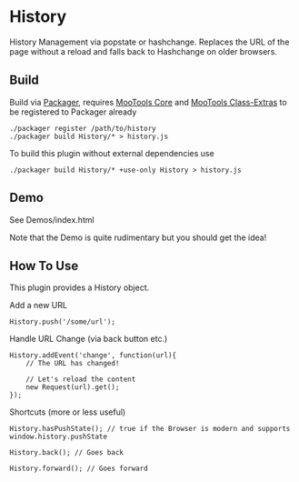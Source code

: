 History
=======

History Management via popstate or hashchange. Replaces the URL of the page without a reload and falls back to Hashchange on older
browsers.

Build
-----

Build via [Packager](http://github.com/kamicane/packager), requires [MooTools Core](http://github.com/mootools/mootools-core) and [MooTools Class-Extras](http://github.com/cpojer/mootools-class-extras) to be registered to Packager already

	./packager register /path/to/history
	./packager build History/* > history.js

To build this plugin without external dependencies use

	./packager build History/* +use-only History > history.js

Demo
----

See Demos/index.html

Note that the Demo is quite rudimentary but you should get the idea!

How To Use
----------

This plugin provides a History object.

Add a new URL

	History.push('/some/url');

Handle URL Change (via back button etc.)

	History.addEvent('change', function(url){
		// The URL has changed!
		
		// Let's reload the content
		new Request(url).get();
	});
	
Shortcuts (more or less useful)	
	
	History.hasPushState(); // true if the Browser is modern and supports window.history.pushState
 
	History.back(); // Goes back
	
	History.forward(); // Goes forward